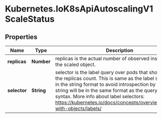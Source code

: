 # Kubernetes.IoK8sApiAutoscalingV1ScaleStatus

## Properties

Name | Type | Description | Notes
------------ | ------------- | ------------- | -------------
**replicas** | **Number** | replicas is the actual number of observed instances of the scaled object. | 
**selector** | **String** | selector is the label query over pods that should match the replicas count. This is same as the label selector but in the string format to avoid introspection by clients. The string will be in the same format as the query-param syntax. More info about label selectors: https://kubernetes.io/docs/concepts/overview/working-with-objects/labels/ | [optional] 


